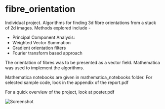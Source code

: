 # fibre_orientation

Individual project. Algorithms for finding 3d fibre orientations from a stack of 2d images. Methods explored include - 

- Principal Component Analysis:
- Weighted Vector Summation
- Gradient orientation filters
- Fourier transform based approach

The orientation of fibres was to be presented as a vector field. Mathematica was used to implement the algorithms.

Mathematica notebooks are given in mathematica_notebooks folder. For selected sample code, look in the appendix of the report.pdf

For a quick overview of the project, look at poster.pdf

![Screenshot](https://i.imgur.com/xvYXYlw.png)